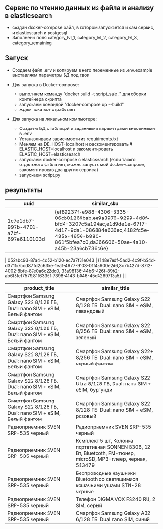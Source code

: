 ## Сервис по чтению данных из файла и анализу в elasticsearch 
 - создан docker-compose файл, в котором запускается и сам сервис, и elasticsearch и postgesql
 - Заполнены поля category_lvl_1, category_lvl_2, category_lvl_3, category_remaining 

## Запуск
 - Создаем файл .env и копируем в него переменные из .env.example выставляем параметры БД под свои

 - Для запуска в Docker-compose:
    - выполняем команду  "docker build -t script_sale ." для сборки контейнера скрипта
    - запускаем командой "docker-compose up --build" 
    - ждем пока все отработает

 - Для запуска на локальном компьютере:
    - Создаем БД с таблицой и заданными параметрами внесенными в .env
    - Устанавливаем зависимости из requiriments.txt
    - Меняем на DB_HOST=localhost и раскоментировать # ELASTIC_HOST=localhost и закоментировать ELASTIC_HOST=elasticsearch
    - запускаем docker-compose с elasticsearch (если такого отдельного файла нет, можно запусть мой docker-compose, закоментировав два других сервиса)
    - запускаем script.py


## результаты
| uuid                                   | similar_sku                                                                                                              |
|----------------------------------------|--------------------------------------------------------------------------------------------------------------------------|
| 1c7e1db7-997b-4701-a7bf-697e6110103d   | {ef89237f-e988-4306-8335-06cb01269bab,ee9a3976-9299-4d8f-bfd4-3207c5a194ac,e1d9de1e-67f7-4d17-9da1-086884e636ec,4182fc5e-435e-4656-b880-861f5bfea7c0,da366606-50ae-4a10-a45b-23a6cb736c6e} |

| 052abc93-87a4-4d52-b120-ec7a7f31e043   | {148e7edf-5ad2-4c9f-b54d-d371fc7ccd87,fd2c635e-1ea1-4677-9103-01f45600e2d6,3c7b427d-8712-4002-8bfe-87e0a6c22dc0,     33a98136-44b6-426f-89b2-ab6f8fef7579,81f6336f-7398-4143-b046-45d4269713a5} |
               |

| product_title                                                                     | similar_title                                                                               |
|-----------------------------------------------------------------------------------|------------------------------------------------------------------------------------------------|
| Смартфон Samsung Galaxy S22 8/128 ГБ, Dual: nano SIM + eSIM, Белый фантом         | Смартфон Samsung Galaxy S22 8/128 ГБ, Dual: nano SIM + eSIM, лавандовый                       |
| Смартфон Samsung Galaxy S22 8/128 ГБ, Dual: nano SIM + eSIM, Белый фантом         | Смартфон Samsung Galaxy S22 8/256 ГБ, Dual: nano SIM + eSIM, зеленый                         |
| Смартфон Samsung Galaxy S22 8/128 ГБ, Dual: nano SIM + eSIM, Белый фантом         | Смартфон Samsung Galaxy S22+ 8/256 ГБ, Dual: nano SIM + eSIM, черный фантом                   |
| Смартфон Samsung Galaxy S22 8/128 ГБ, Dual: nano SIM + eSIM, Белый фантом         | Смартфон Samsung Galaxy S22 Ultra 8/128 ГБ, Dual: nano SIM + eSIM, бургунди                  |
| Смартфон Samsung Galaxy S22 8/128 ГБ, Dual: nano SIM + eSIM, Белый фантом         | Смартфон Samsung Galaxy S22 8/128 ГБ, Dual: nano SIM + eSIM, розовый                         |
| Радиоприемник SVEN SRP-535 черный                                                  | Радиоприемник SVEN SRP-535 черный                                                           |
| Радиоприемник SVEN SRP-535 черный                                                  | Комплект 5 шт, Колонка портативная SONNEN B306, 12 Вт, Bluetooth, FM-тюнер, microSD, MP3-плеер, черная, 513479 |
| Радиоприемник SVEN SRP-535 черный                                                  | Беспроводные наушники Bluetooth со светящимися кошачьими ушами STN-28 черные                |
| Радиоприемник SVEN SRP-535 черный                                                  | Телефон DIGMA VOX FS240 RU, 2 SIM, серый                                                  |
| Радиоприемник SVEN SRP-535 черный                                                  | Смартфон Samsung Galaxy A32 6/128 ГБ, Dual nano SIM, синий                                 |
